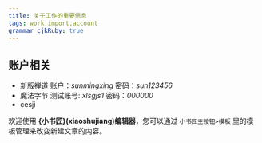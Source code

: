 ```yaml
---
title: 关于工作的重要信息
tags: work,import,account
grammar_cjkRuby: true
---
```

 
 ## 账户相关
+ 新版禅道 账户：*sunmingxing* 密码：*sun123456*
+ 魔法字节 测试账号: *xlsgjs1* 密码：*000000*
+ cesji

欢迎使用 **{小书匠}(xiaoshujiang)编辑器**，您可以通过 `小书匠主按钮>模板` 里的模板管理来改变新建文章的内容。